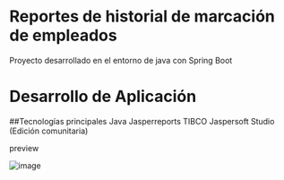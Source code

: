 # Reportes de historial de marcación de empleados

Proyecto desarrollado en el entorno de java con Spring Boot

# Desarrollo de Aplicación

##Tecnologías principales
Java
Jasperreports
TIBCO Jaspersoft Studio (Edición comunitaria)

preview

![image](https://user-images.githubusercontent.com/112280392/199643194-d95954af-4730-401c-abed-1a558b576a7b.png)
